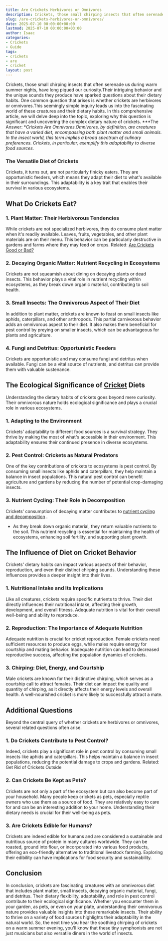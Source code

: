 ```yaml
---
title: Are Crickets Herbivores or Omnivores
description: Crickets, those small chirping insects that often serenade us during warm summer nights, have long piqued our curiosity.Their intriguing behavior and the...
slug: /are-crickets-herbivores-or-omnivores/
date: 2025-07-10 00:00:00+00:00
lastmod: 2025-07-10 00:00:00+03:00
author: Isaac
categories:
- Crickets
- Guide
tags:
- crickets
- are
- cricket
layout: post
---
```

Crickets, those small chirping insects that often serenade us during warm summer nights, have long piqued our curiosity.Their intriguing behavior and the unique sounds they produce have sparked questions about their dietary habits.
One common question that arises is whether crickets are herbivores or omnivores.This seemingly simple inquiry leads us into the fascinating world of these creatures and their dietary habits.
In this comprehensive article, we will delve deep into the topic, exploring why this question is significant and uncovering the complex dietary nature of crickets.
***The Answer: **Crickets Are Omnivores.Omnivores, by definition, are creatures that have a varied diet, encompassing both plant matter and small animals. In the insect world, this term implies a broad spectrum of culinary preferences. Crickets, in particular, exemplify this adaptability to diverse food sources.*
### The Versatile Diet of Crickets
Crickets, it turns out, are not particularly finicky eaters. They are opportunistic feeders, which means they adapt their diet to what's available in their surroundings. This adaptability is a key trait that enables their survival in various ecosystems.
## What Do Crickets Eat?
### 1. Plant Matter: Their Herbivorous Tendencies
While crickets are not specialized herbivores, they do consume plant matter when it's readily available. Leaves, fruits, vegetables, and other plant materials are on their menu.
This behavior can be particularly destructive in gardens and farms where they may feed on crops.
Related:
[Are Crickets Good or Bad?](https://pestpolicy.com/are-crickets-good-or-bad/)
### 2. Decaying Organic Matter: Nutrient Recycling in Ecosystems
Crickets are not squeamish about dining on decaying plants or dead insects.
This behavior plays a vital role in nutrient recycling within ecosystems, as they break down organic material, contributing to soil health.
### 3. Small Insects: The Omnivorous Aspect of Their Diet
In addition to plant matter, crickets are known to feast on small insects like aphids, caterpillars, and other arthropods. This partial carnivorous behavior adds an omnivorous aspect to their diet.
It also makes them beneficial for pest control by preying on smaller insects, which can be advantageous for plants and agriculture.
### 4. Fungi and Detritus: Opportunistic Feeders
Crickets are opportunistic and may consume fungi and detritus when available. Fungi can be a vital source of nutrients, and detritus can provide them with valuable sustenance.
## The Ecological Significance of [Cricket](https://pestpolicy.com/are-crickets-good-or-bad/) Diets
Understanding the dietary habits of crickets goes beyond mere curiosity. Their omnivorous nature holds ecological significance and plays a crucial role in various ecosystems.
### 1. Adapting to the Environment
Crickets' adaptability to different food sources is a survival strategy. They thrive by making the most of what's accessible in their environment. This adaptability ensures their continued presence in diverse ecosystems.
### 2. Pest Control: Crickets as Natural Predators
One of the key contributions of crickets to ecosystems is pest control.
By consuming small insects like aphids and caterpillars, they help maintain a balance in insect populations. This natural pest control can benefit agriculture and gardens by reducing the number of potential crop-damaging insects.
### 3. Nutrient Cycling: Their Role in Decomposition
Crickets' consumption of decaying matter contributes to
[nutrient cycling and decomposition](https://pestpolicy.com/are-crickets-decomposers/)
.
- As they break down organic material, they return valuable nutrients to the soil.
This nutrient recycling is essential for maintaining the health of ecosystems, enhancing soil fertility, and supporting plant growth.
## The Influence of Diet on Cricket Behavior
Crickets' dietary habits can impact various aspects of their behavior, reproduction, and even their distinct chirping sounds. Understanding these influences provides a deeper insight into their lives.
### 1. Nutritional Intake and Its Implications
Like all creatures, crickets require specific nutrients to thrive. Their diet directly influences their nutritional intake, affecting their growth, development, and overall fitness.
Adequate nutrition is vital for their overall well-being and ability to reproduce.
### 2. Reproduction: The Importance of Adequate Nutrition
Adequate nutrition is crucial for cricket reproduction. Female crickets need sufficient resources to produce eggs, while males require energy for courtship and mating behavior.
Inadequate nutrition can lead to decreased reproductive success, affecting the population dynamics of crickets.
### 3. Chirping: Diet, Energy, and Courtship
Male crickets are known for their distinctive chirping, which serves as a courtship call to attract females.
Their diet can impact the quality and quantity of chirping, as it directly affects their energy levels and overall health. A well-nourished cricket is more likely to successfully attract a mate.
## Additional Questions
Beyond the central query of whether crickets are herbivores or omnivores, several related questions often arise.
### 1. Do Crickets Contribute to Pest Control?
Indeed, crickets play a significant role in pest control by consuming small insects like aphids and caterpillars. This helps maintain a balance in insect populations, reducing the potential damage to crops and gardens.
Related:
Get Rid of Crickets Outside
### 2. Can Crickets Be Kept as Pets?
Crickets are not only a part of the ecosystem but can also become part of your household. Many people keep crickets as pets, especially reptile owners who use them as a source of food.
They are relatively easy to care for and can be an interesting addition to your home. Understanding their dietary needs is crucial for their well-being as pets.
### 3. Are Crickets Edible for Humans?
Crickets are indeed edible for humans and are considered a sustainable and nutritious source of protein in many cultures worldwide.
They can be roasted, ground into flour, or incorporated into various food products, offering an eco-friendly alternative to traditional livestock farming. Exploring their edibility can have implications for food security and sustainability.
## Conclusion
In conclusion, crickets are fascinating creatures with an omnivorous diet that includes plant matter, small insects, decaying organic material, fungi, and detritus. Their dietary flexibility, adaptability, and role in pest control contribute to their ecological significance.
Whether you encounter them in your garden, as pets, or even on your plate, understanding their omnivorous nature provides valuable insights into these remarkable insects. Their ability to thrive on a variety of food sources highlights their adaptability in the natural world.
So, the next time you hear the soothing chirping of crickets on a warm summer evening, you'll know that these tiny symphonists are not just musicians but also versatile diners in the world of insects.
